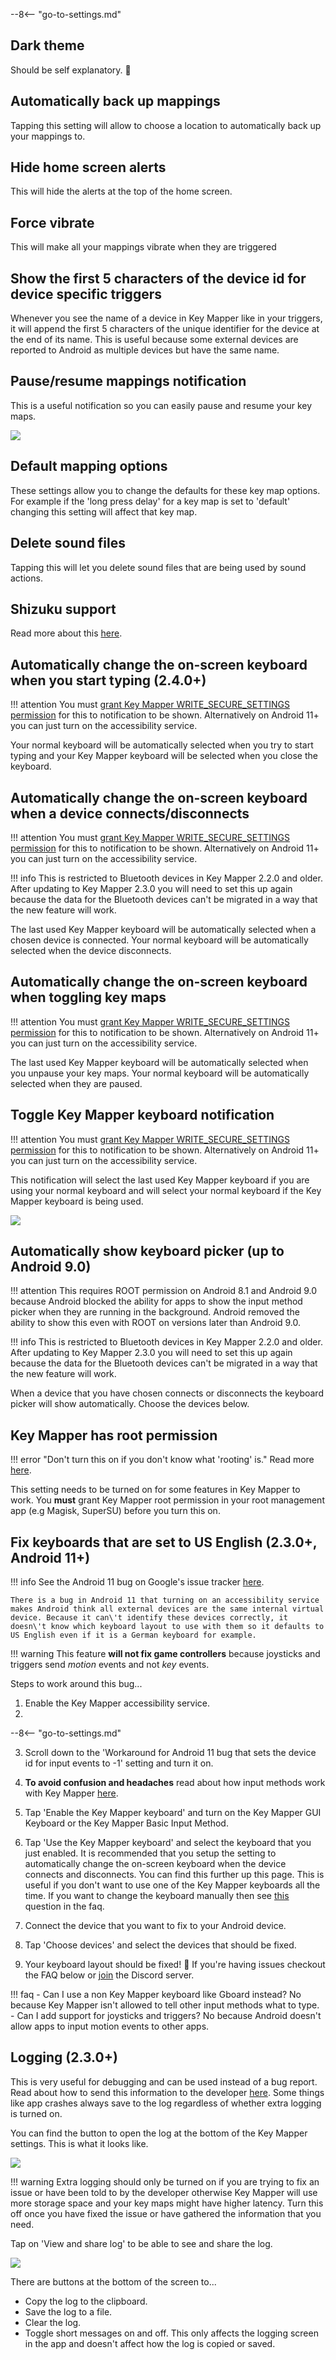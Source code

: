 --8<-- "go-to-settings.md"

## Dark theme
Should be self explanatory. 🌚

## Automatically back up mappings
Tapping this setting will allow to choose a location to automatically back up your mappings to.

## Hide home screen alerts
This will hide the alerts at the top of the home screen.

## Force vibrate
This will make all your mappings vibrate when they are triggered

## Show the first 5 characters of the device id for device specific triggers
Whenever you see the name of a device in Key Mapper like in your triggers, it will append the first 5 characters of the unique identifier for the device at the end of its name. This is useful because some external devices are reported to Android as multiple devices but have the same name.

## Pause/resume mappings notification

This is a useful notification so you can easily pause and resume your key maps.

![](../images/notification-toggle-mappings.png)

## Default mapping options

These settings allow you to change the defaults for these key map options. For example if the 'long press delay' for a key map is set to 'default' changing this setting will affect that key map.

## Delete sound files

Tapping this will let you delete sound files that are being used by sound actions.

## Shizuku support

Read more about this [here](shizuku.md).

## Automatically change the on-screen keyboard when you start typing (2.4.0+)

!!! attention
    You must [grant Key Mapper WRITE_SECURE_SETTINGS permission](../adb-permissions/#write_secure_settings) for this to notification to be shown. Alternatively on Android 11+ you can just turn on the accessibility service.

Your normal keyboard will be automatically selected when you try to start typing and your Key Mapper keyboard will be selected when you close the keyboard.

## Automatically change the on-screen keyboard when a device connects/disconnects

!!! attention
    You must [grant Key Mapper WRITE_SECURE_SETTINGS permission](../adb-permissions/#write_secure_settings) for this to notification to be shown. Alternatively on Android 11+ you can just turn on the accessibility service.

!!! info
    This is restricted to Bluetooth devices in Key Mapper 2.2.0 and older. After updating to Key Mapper 2.3.0 you will need to set this up again because the data for the Bluetooth devices can't be migrated in a way that the new feature will work.

The last used Key Mapper keyboard will be automatically selected when a chosen device is connected. Your normal keyboard will be automatically selected when the device disconnects.

## Automatically change the on-screen keyboard when toggling key maps

!!! attention
    You must [grant Key Mapper WRITE_SECURE_SETTINGS permission](../adb-permissions/#write_secure_settings) for this to notification to be shown. Alternatively on Android 11+ you can just turn on the accessibility service.

The last used Key Mapper keyboard will be automatically selected when you unpause your key maps. Your normal keyboard will be automatically selected when they are paused.

## Toggle Key Mapper keyboard notification

!!! attention
    You must [grant Key Mapper WRITE_SECURE_SETTINGS permission](../adb-permissions/#write_secure_settings) for this to notification to be shown. Alternatively on Android 11+ you can just turn on the accessibility service.

This notification will select the last used Key Mapper keyboard if you are using your normal keyboard and will select your normal keyboard if the Key Mapper keyboard is being used.

![](../images/notification-toggle-keyboard.png)

## Automatically show keyboard picker (up to Android 9.0)

!!! attention
    This requires ROOT permission on Android 8.1 and Android 9.0 because Android blocked the ability for apps to show the input method picker when they are running in the background. Android removed the ability to show this even with ROOT on versions later than Android 9.0.

!!! info
    This is restricted to Bluetooth devices in Key Mapper 2.2.0 and older. After updating to Key Mapper 2.3.0 you will need to set this up again because the data for the Bluetooth devices can't be migrated in a way that the new feature will work.

When a device that you have chosen connects or disconnects the keyboard picker will show automatically. Choose the devices below.

## Key Mapper has root permission

!!! error "Don't turn this on if you don't know what 'rooting' is."
    Read more [here](https://en.wikipedia.org/wiki/Rooting_(Android)).

This setting needs to be turned on for some features in Key Mapper to work. You **must** grant Key Mapper root permission in your root management app (e.g Magisk, SuperSU) before you turn this on.

## Fix keyboards that are set to US English (2.3.0+, Android 11+)

!!! info
    See the Android 11 bug on Google's issue tracker [here](https://issuetracker.google.com/issues/163120692).

    There is a bug in Android 11 that turning on an accessibility service makes Android think all external devices are the same internal virtual device. Because it can\'t identify these devices correctly, it doesn\'t know which keyboard layout to use with them so it defaults to US English even if it is a German keyboard for example.

!!! warning
    This feature **will not fix game controllers** because joysticks and triggers send *motion* events and not *key* events.

Steps to work around this bug...

1. Enable the Key Mapper accessibility service.
2. 
 --8<-- "go-to-settings.md"

3. Scroll down to the 'Workaround for Android 11 bug that sets the device id for input events to -1' setting and turn it on.
4. **To avoid confusion and headaches** read about how input methods work with Key Mapper [here](key-mapper-keyboard.md).
5. Tap 'Enable the Key Mapper keyboard' and turn on the Key Mapper GUI Keyboard or the Key Mapper Basic Input Method.
6. Tap 'Use the Key Mapper keyboard' and select the keyboard that you just enabled.
   It is recommended that you setup the setting to automatically change the on-screen keyboard when the device connects and disconnects. You can find this further up this page. This is useful if you don't want to use one of the Key Mapper keyboards all the time. If you want to change the keyboard manually then see [this](../faq.md#how-do-i-change-the-keyboard) question in the faq.

7. Connect the device that you want to fix to your Android device.
8. Tap 'Choose devices' and select the devices that should be fixed.
9. Your keyboard layout should be fixed! 🎉 If you're having issues checkout the FAQ below or [join](http://www.keymapper.club) the Discord server.

!!! faq
    - Can I use a non Key Mapper keyboard like Gboard instead? No because Key Mapper isn't allowed to tell other input methods what to type.
    - Can I add support for joysticks and triggers? No because Android doesn't allow apps to input motion events to other apps.

## Logging (2.3.0+)

This is very useful for debugging and can be used instead of a bug report. Read about how to send this information to the developer [here](../report-issues.md). Some things like app crashes always save to the log regardless of whether extra logging is turned on.

You can find the button to open the log at the bottom of the Key Mapper settings. This is what it looks like.

![](../images/settings-logging-section.png)

!!! warning
    Extra logging should only be turned on if you are trying to fix an issue or have been told to by the developer otherwise Key Mapper will use more storage space and your key maps might have higher latency. Turn this off once you have fixed the issue or have gathered the information that you need.

Tap on 'View and share log' to be able to see and share the log.

![](../images/settings-logging-screen.png)

There are buttons at the bottom of the screen to...

- Copy the log to the clipboard.
- Save the log to a file.
- Clear the log.
- Toggle short messages on and off. This only affects the logging screen in the app and doesn't affect how the log is copied or saved.